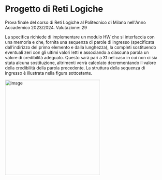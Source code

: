 # Progetto di Reti Logiche
Prova finale del corso di Reti Logiche al Politecnico di Milano nell'Anno Accademico 2023/2024. Valutazione: 29

La specifica richiede di implementare un modulo HW che si interfaccia con una memoria e che, fornita una sequenza di parole di ingresso (specificata dall’indirizzo del primo elemento e dalla lunghezza), la completi sostituendo eventuali zeri con gli ultimi valori letti e associando a ciascuna parola un valore di credibilità adeguato. Questo sarà pari a 31 nel caso in cui non ci sia stata alcuna sostituzione, altrimenti verrà calcolato decrementando il valore della credibilità della parola precedente. La struttura della sequenza di ingresso è illustrata nella figura sottostante.

<img width="314" alt="image" src="https://github.com/user-attachments/assets/d567ead1-533d-4a38-bdf0-72b6e3fd626c" />
